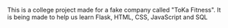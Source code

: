 This is a college project made for a fake company called "ToKa Fitness". It is being made to help us learn Flask, HTML, CSS, JavaScript and SQL
